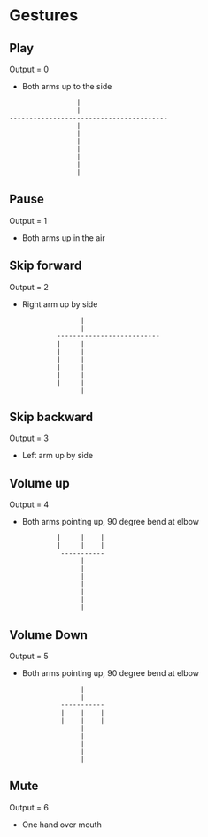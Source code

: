 # Gestures

## Play

Output = 0

- Both arms up to the side

```
                 |
                 |
----------------------------------------
                 |
                 |
                 |
                 |
                 |
                 |
                 |

```

## Pause

Output = 1

- Both arms up in the air

## Skip forward

Output = 2

- Right arm up by side

```
                  |
                  |
            --------------------------
            |     |
            |     |
            |     |
            |     |
            |     |
            |     |
                  |

```

## Skip backward

Output = 3

- Left arm up by side

## Volume up

Output = 4

- Both arms pointing up, 90 degree bend at elbow

```
            |     |    |
            |     |    |
             -----------
                  |
                  |
                  |
                  |
                  |
                  |
                  |

```

## Volume Down

Output = 5

- Both arms pointing up, 90 degree bend at elbow

```
                  |
                  |
             -----------
             |    |    |
             |    |    |
                  |
                  |
                  |
                  |
                  |

```

## Mute

Output = 6

- One hand over mouth

